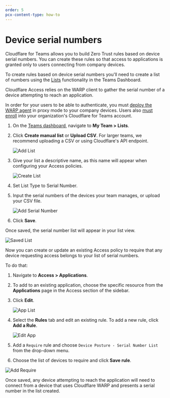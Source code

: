 ```yaml
---
order: 5
pcx-content-type: how-to
---
```


# Device serial numbers

Cloudflare for Teams allows you to build Zero Trust rules based on device serial numbers. You can create these rules so that access to applications is granted only to users connecting from company devices.

To create rules based on device serial numbers you'll need to create a list of numbers using the [Lists](/policies/lists) functionality in the Teams Dashboard.

<Aside header='Important'>

Cloudflare Access relies on the WARP client to gather the serial number of a device attempting to reach an application.

In order for your users to be able to authenticate, you must [deploy the WARP agent](/tutorials/gw-rollout-guide#configure-device-policies) in proxy mode to your company devices. Users also [must enroll](/tutorials/gw-rollout-guide#enroll-the-cloudflare-for-teams-agent-for-dns-filtering) into your organization's Cloudflare for Teams account.

</Aside>

1. On the [Teams dashboard](https://dash.teams.cloudflare.com), navigate to **My Team > Lists**.

1. Click **Create manual list** or **Upload CSV**. For larger teams, we recommend uploading a CSV or using Cloudflare's API endpoint.

   ![Add List](../../static/zero-trust-security/corp-device/list-start.png)

1. Give your list a descriptive name, as this name will appear when configuring your Access policies.

   ![Create List](../../static/zero-trust-security/corp-device/list-create.png)

1. Set List Type to Serial Number.

1. Input the serial numbers of the devices your team manages, or upload your CSV file.

   ![Add Serial Number](../../static/zero-trust-security/corp-device/list-add-serial.png)

1. Click **Save**.

  Once saved, the serial number list will appear in your list view.

   ![Saved List](../../static/zero-trust-security/corp-device/list-save-list.png)

Now you can create or update an existing Access policy to require that any device requesting access belongs to your list of serial numbers.

To do that: 

1. Navigate to **Access > Applications**.

1. To add to an existing application, choose the specific resource from the **Applications** page in the Access section of the sidebar.

1. Click **Edit**.

   ![App List](../../static/zero-trust-security/corp-device/app-list.png)

1. Select the **Rules** tab and edit an existing rule. To add a new rule, click **Add a Rule**.

   ![Edit App](../../static/zero-trust-security/corp-device/edit-app.png)

1. Add a `Require` rule and choose `Device Posture - Serial Number List` from the drop-down menu.

1. Choose the list of devices to require and click **Save rule**.

  ![Add Require](../../static/zero-trust-security/corp-device/add-require.png)

Once saved, any device attempting to reach the application will need to connect from a device that uses Cloudflare WARP and presents a serial number in the list created.


